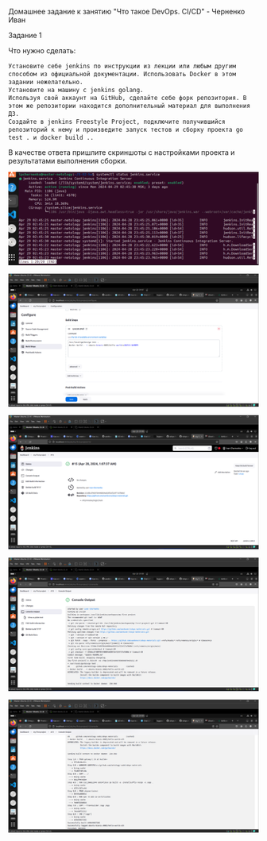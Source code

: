 Домашнее задание к занятию "Что такое DevOps. СI/СD" - Черненко Иван

Задание 1

Что нужно сделать:

    Установите себе jenkins по инструкции из лекции или любым другим способом из официальной документации. Использовать Docker в этом задании нежелательно.
    Установите на машину с jenkins golang.
    Используя свой аккаунт на GitHub, сделайте себе форк репозитория. В этом же репозитории находится дополнительный материал для выполнения ДЗ.
    Создайте в jenkins Freestyle Project, подключите получившийся репозиторий к нему и произведите запуск тестов и сборку проекта go test . и docker build ..

В качестве ответа пришлите скриншоты с настройками проекта и результатами выполнения сборки.

![screen_1](https://github.com/wankover/8-02-hw-ipchernenko/blob/main/img/jenkins-16.png)

![screen_2](https://github.com/wankover/8-02-hw-ipchernenko/blob/main/img/jenkins-2.png)

![screen_3](https://github.com/wankover/8-02-hw-ipchernenko/blob/main/img/jenkins-3.png)

![screen_4](https://github.com/wankover/8-02-hw-ipchernenko/blob/main/img/jenkins-4.png)

![screen_5](https://github.com/wankover/8-02-hw-ipchernenko/blob/main/img/jenkins-5.png)
